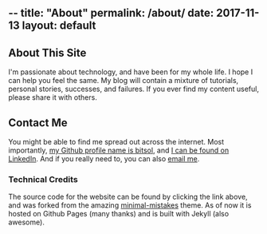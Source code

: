 --
title: "About"
permalink: /about/
date: 2017-11-13
layout: default
---


## About This Site
I'm passionate about technology, and have been for my whole life. I hope I can help you feel the same. My blog will contain a mixture of tutorials, personal stories, successes, and failures. If you ever find my content useful, please share it with others.

## Contact Me
You might be able to find me spread out across the internet. Most importantly, [my Github profile name is bitsol](https://github.com/bitsol), and [I can be found on LinkedIn](https://www.linkedin.com/in/solomon-victorino-189057122). And if you really need to, you can also [email me](mailto:solomonvictorino@gmail.com).

### Technical Credits
The source code for the website can be found by clicking the link above, and was forked from the amazing [minimal-mistakes](https://github.com/mmistakes/minimal-mistakes) theme. As of now it is hosted on Github Pages (many thanks) and is built with Jekyll (also awesome).
